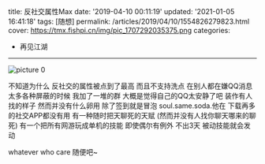 title: 反社交属性Max
date: '2019-04-10 00:11:19'
updated: '2021-01-05 16:41:18'
tags: [随想]
permalink: /articles/2019/04/10/1554826279823.html
cover: https://tmx.fishpi.cn/img/pic_1707292035375.png
categories: 
- 再见江湖
---
![picture 0](https://tmx.fishpi.cn/img/pic_1707292035375.png)  


不知道为什么
反社交的属性被点到了最高
而且不支持洗点
在别人都在嫌QQ消息太多各种屏蔽的时候
我加了一堆的群
大概是觉得自己的QQ太安静了吧
装作有人找的样子
然而并没有什么卵用
除了签到就是冒泡
soul.same.soda.他在
下载再多的社交APP都没有用
有一种随时把天聊死的天赋
(然而并没有人找你聊天哪来的聊死)
有一个把所有网游玩成单机的技能
即使偶尔有例外
不出3天
被动技能就会发动

whatever
who care
随便吧~

